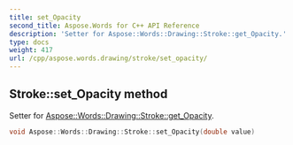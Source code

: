 ```yaml
---
title: set_Opacity
second_title: Aspose.Words for C++ API Reference
description: 'Setter for Aspose::Words::Drawing::Stroke::get_Opacity.'
type: docs
weight: 417
url: /cpp/aspose.words.drawing/stroke/set_opacity/
---
```

## Stroke::set_Opacity method


Setter for [Aspose::Words::Drawing::Stroke::get_Opacity](../get_opacity/).

```cpp
void Aspose::Words::Drawing::Stroke::set_Opacity(double value)
```

